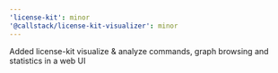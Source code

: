```yaml
---
'license-kit': minor
'@callstack/license-kit-visualizer': minor
---
```


Added license-kit visualize & analyze commands, graph browsing and statistics in a web UI
